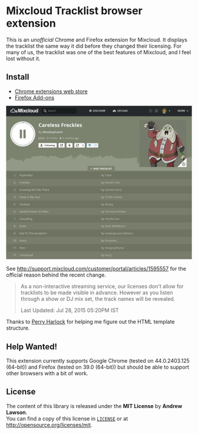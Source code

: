 # Mixcloud Tracklist browser extension

This is an *unofficial* Chrome and Firefox extension for Mixcloud. It displays
the tracklist the same way it did before they changed their licensing. For many
of us, the tracklist was one of the best features of Mixcloud, and I feel lost
without it.

## Install
 - [Chrome extensions web store](https://chrome.google.com/webstore/detail/mixcloud-tracklist/lkoingeajallinlnijfpmmddoeoficef)
 - [Firefox Add-ons](https://addons.mozilla.org/en-US/firefox/addon/mixcloud-tracklist/)

![Screenshot](screenshot.png)

See http://support.mixcloud.com/customer/portal/articles/1595557 for the
official reason behind the recent change.
> As a non-interactive streaming service, our licenses don't allow for
> tracklists to be made visible in advance. However as you listen through a
> show or DJ mix set, the track names will be revealed.
>
> Last Updated: Jul 28, 2015 05:20PM IST

Thanks to [Perry Harlock](https://github.com/perryharlock) for helping me figure
out the HTML template structure.

## Help Wanted!
This extension currently supports Google Chrome (tested on 44.0.2403.125
(64-bit)) and Firefox (tested on 39.0 (64-bit)) but should be able to support
other browsers with a bit of work.

## License
The content of this library is released under the **MIT License** by
**Andrew Lawson**.<br/> You can find a copy of this license in
[`LICENSE`](LICENSE) or at http://opensource.org/licenses/mit.
